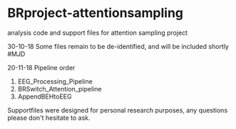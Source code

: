 # BRproject-attentionsampling
analysis code and support files for attention sampling project

30-10-18
Some files remain to be de-identified, and will be included shortly #MJD

20-11-18
Pipeline order
1) EEG_Processing_Pipeline
2) BRSwitch_Attention_pipeline
3) AppendBEHtoEEG

Supportfiles were designed for personal research purposes, any questions please don't hesitate to ask.
